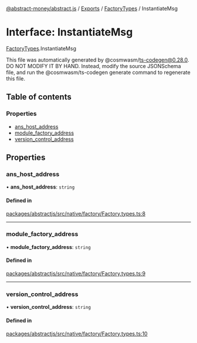 [@abstract-money/abstract.js](../README.md) / [Exports](../modules.md) / [FactoryTypes](../modules/FactoryTypes.md) / InstantiateMsg

# Interface: InstantiateMsg

[FactoryTypes](../modules/FactoryTypes.md).InstantiateMsg

This file was automatically generated by @cosmwasm/ts-codegen@0.28.0.
DO NOT MODIFY IT BY HAND. Instead, modify the source JSONSchema file,
and run the @cosmwasm/ts-codegen generate command to regenerate this file.

## Table of contents

### Properties

- [ans\_host\_address](FactoryTypes.InstantiateMsg.md#ans_host_address)
- [module\_factory\_address](FactoryTypes.InstantiateMsg.md#module_factory_address)
- [version\_control\_address](FactoryTypes.InstantiateMsg.md#version_control_address)

## Properties

### ans\_host\_address

• **ans\_host\_address**: `string`

#### Defined in

[packages/abstractjs/src/native/factory/Factory.types.ts:8](https://github.com/Abstract-OS/abstract.js/blob/c46b309/packages/abstractjs/src/native/factory/Factory.types.ts#L8)

___

### module\_factory\_address

• **module\_factory\_address**: `string`

#### Defined in

[packages/abstractjs/src/native/factory/Factory.types.ts:9](https://github.com/Abstract-OS/abstract.js/blob/c46b309/packages/abstractjs/src/native/factory/Factory.types.ts#L9)

___

### version\_control\_address

• **version\_control\_address**: `string`

#### Defined in

[packages/abstractjs/src/native/factory/Factory.types.ts:10](https://github.com/Abstract-OS/abstract.js/blob/c46b309/packages/abstractjs/src/native/factory/Factory.types.ts#L10)
